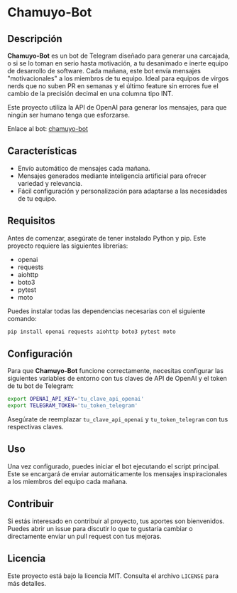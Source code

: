 
# Chamuyo-Bot

## Descripción

**Chamuyo-Bot** es un bot de Telegram diseñado para generar una carcajada, o si se lo toman en serio hasta motivación, a tu desanimado e inerte equipo de desarrollo de software. Cada mañana, este bot envía mensajes "motivacionales" a los miembros de tu equipo. Ideal para equipos de virgos nerds que no suben PR en semanas y el último feature sin errores fue el cambio de la precisión decimal en una columna tipo INT.

Este proyecto utiliza la API de OpenAI para generar los mensajes, para que ningún ser humano tenga que esforzarse.

Enlace al bot: [chamuyo-bot](https://t.me/chamuyo_bot)

## Características

- Envío automático de mensajes cada mañana.
- Mensajes generados mediante inteligencia artificial para ofrecer variedad y relevancia.
- Fácil configuración y personalización para adaptarse a las necesidades de tu equipo.

## Requisitos

Antes de comenzar, asegúrate de tener instalado Python y pip. Este proyecto requiere las siguientes librerías:

- openai
- requests
- aiohttp
- boto3
- pytest
- moto 

Puedes instalar todas las dependencias necesarias con el siguiente comando:

```bash
pip install openai requests aiohttp boto3 pytest moto 
```

## Configuración

Para que **Chamuyo-Bot** funcione correctamente, necesitas configurar las siguientes variables de entorno con tus claves de API de OpenAI y el token de tu bot de Telegram:

```bash
export OPENAI_API_KEY='tu_clave_api_openai'
export TELEGRAM_TOKEN='tu_token_telegram'
```

Asegúrate de reemplazar `tu_clave_api_openai` y `tu_token_telegram` con tus respectivas claves.

## Uso

Una vez configurado, puedes iniciar el bot ejecutando el script principal. Este se encargará de enviar automáticamente los mensajes inspiracionales a los miembros del equipo cada mañana.

## Contribuir

Si estás interesado en contribuir al proyecto, tus aportes son bienvenidos. Puedes abrir un issue para discutir lo que te gustaría cambiar o directamente enviar un pull request con tus mejoras.

## Licencia

Este proyecto está bajo la licencia MIT. Consulta el archivo `LICENSE` para más detalles.
